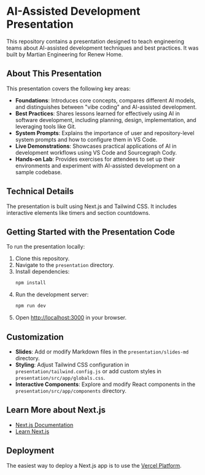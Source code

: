 # AI-Assisted Development Presentation

This repository contains a presentation designed to teach engineering teams about AI-assisted development techniques and best practices. It was built by Martian Engineering for Renew Home.

## About This Presentation

This presentation covers the following key areas:

*   **Foundations**: Introduces core concepts, compares different AI models, and distinguishes between "vibe coding" and AI-assisted development.
*   **Best Practices**: Shares lessons learned for effectively using AI in software development, including planning, design, implementation, and leveraging tools like Git.
*   **System Prompts**: Explains the importance of user and repository-level system prompts and how to configure them in VS Code.
*   **Live Demonstrations**: Showcases practical applications of AI in development workflows using VS Code and Sourcegraph Cody.
*   **Hands-on Lab**: Provides exercises for attendees to set up their environments and experiment with AI-assisted development on a sample codebase.

## Technical Details

The presentation is built using Next.js and Tailwind CSS. It includes interactive elements like timers and section countdowns.

## Getting Started with the Presentation Code

To run the presentation locally:

1.  Clone this repository.
2.  Navigate to the `presentation` directory.
3.  Install dependencies:
    ```bash
    npm install
    ```
4.  Run the development server:
    ```bash
    npm run dev
    ```
5.  Open [http://localhost:3000](http://localhost:3000) in your browser.

## Customization

*   **Slides**: Add or modify Markdown files in the `presentation/slides-md` directory.
*   **Styling**: Adjust Tailwind CSS configuration in `presentation/tailwind.config.js` or add custom styles in `presentation/src/app/globals.css`.
*   **Interactive Components**: Explore and modify React components in the `presentation/src/app/components` directory.

## Learn More about Next.js

*   [Next.js Documentation](https://nextjs.org/docs)
*   [Learn Next.js](https://nextjs.org/learn)

## Deployment

The easiest way to deploy a Next.js app is to use the [Vercel Platform](https://vercel.com/new?utm_medium=default-template&filter=next.js&utm_source=create-next-app&utm_campaign=create-next-app-readme).
